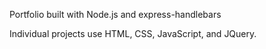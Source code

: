 Portfolio built with Node.js and express-handlebars

Individual projects use HTML, CSS, JavaScript, and JQuery.
